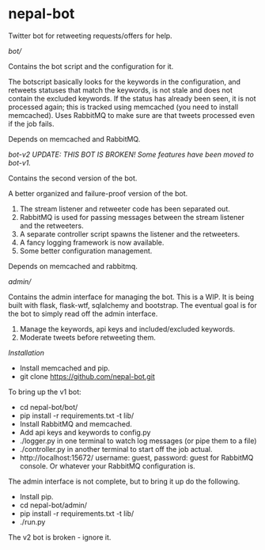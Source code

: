 # nepal-bot
Twitter bot for retweeting requests/offers for help.

*bot/*

Contains the bot script and the configuration for it.

The botscript basically looks for the keywords in the configuration, and retweets
statuses that match the keywords, is not stale and does not contain the excluded 
keywords. If the status has already been seen, it is not processed again; this is 
tracked using memcached (you need to install memcached). Uses RabbitMQ to make sure  are
that tweets processed even if the job fails. 

Depends on memcached and RabbitMQ.

*bot-v2*
*UPDATE: THIS BOT IS BROKEN! Some features have been moved to bot-v1.*

Contains the second version of the bot.

A better organized and failure-proof version of the bot.

1. The stream listener and retweeter code has been separated out.
2. RabbitMQ is used for passing messages between the stream listener and
the retweeters.
3. A separate controller script spawns the listener and the retweeters.
4. A fancy logging framework is now available.
5. Some better configuration management.

Depends on memcached and rabbitmq.

*admin/*

Contains the admin interface for managing the bot. This is a WIP. It is being built
with flask, flask-wtf, sqlalchemy and bootstrap. The eventual goal is for the bot to
simply read off the admin interface.

1. Manage the keywords, api keys and included/excluded keywords.
2. Moderate tweets before retweeting them.

*Installation*

- Install memcached and pip.
- git clone https://github.com/nepal-bot.git

To bring up the v1 bot:

- cd nepal-bot/bot/
- pip install -r requirements.txt -t lib/
- Install RabbitMQ and memcached.
- Add api keys and keywords to config.py
- ./logger.py in one terminal to watch log messages (or pipe them to a file)
- ./controller.py in another terminal to start off the job actual.
- http://localhost:15672/ username: guest, password: guest for RabbitMQ console. Or whatever your RabbitMQ configuration is.

The admin interface is not complete, but to bring it up do the following.

- Install pip.
- cd nepal-bot/admin/
- pip install -r requirements.txt -t lib/
- ./run.py

The v2 bot is broken - ignore it. 
